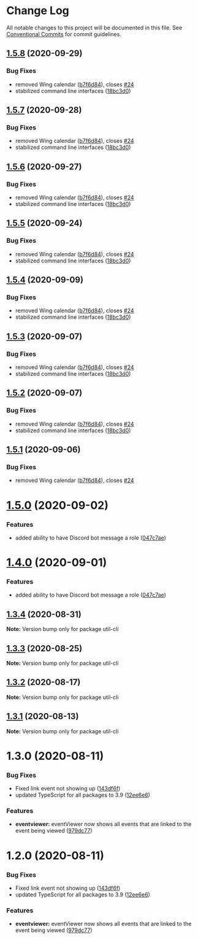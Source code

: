 # Change Log

All notable changes to this project will be documented in this file.
See [Conventional Commits](https://conventionalcommits.org) for commit guidelines.

## [1.5.8](http://github.com//cap-md089/evmplus-v6/compare/util-cli@1.3.2...util-cli@1.5.8) (2020-09-29)


### Bug Fixes

* removed Wing calendar ([b7f6d84](http://github.com//cap-md089/evmplus-v6/commit/b7f6d84f1a9f203297111d9d2386ee5569434894)), closes [#24](http://github.com//cap-md089/evmplus-v6/issues/24)
* stabilized command line interfaces ([18bc3d0](http://github.com//cap-md089/evmplus-v6/commit/18bc3d0ec4e351c63fe900f51ae5de0cf92e361e))





## [1.5.7](http://github.com//cap-md089/evmplus-v6/compare/util-cli@1.3.2...util-cli@1.5.7) (2020-09-28)


### Bug Fixes

* removed Wing calendar ([b7f6d84](http://github.com//cap-md089/evmplus-v6/commit/b7f6d84f1a9f203297111d9d2386ee5569434894)), closes [#24](http://github.com//cap-md089/evmplus-v6/issues/24)
* stabilized command line interfaces ([18bc3d0](http://github.com//cap-md089/evmplus-v6/commit/18bc3d0ec4e351c63fe900f51ae5de0cf92e361e))





## [1.5.6](http://github.com//cap-md089/evmplus-v6/compare/util-cli@1.3.2...util-cli@1.5.6) (2020-09-27)


### Bug Fixes

* removed Wing calendar ([b7f6d84](http://github.com//cap-md089/evmplus-v6/commit/b7f6d84f1a9f203297111d9d2386ee5569434894)), closes [#24](http://github.com//cap-md089/evmplus-v6/issues/24)
* stabilized command line interfaces ([18bc3d0](http://github.com//cap-md089/evmplus-v6/commit/18bc3d0ec4e351c63fe900f51ae5de0cf92e361e))





## [1.5.5](http://github.com//cap-md089/evmplus-v6/compare/util-cli@1.3.2...util-cli@1.5.5) (2020-09-24)


### Bug Fixes

* removed Wing calendar ([b7f6d84](http://github.com//cap-md089/evmplus-v6/commit/b7f6d84f1a9f203297111d9d2386ee5569434894)), closes [#24](http://github.com//cap-md089/evmplus-v6/issues/24)
* stabilized command line interfaces ([18bc3d0](http://github.com//cap-md089/evmplus-v6/commit/18bc3d0ec4e351c63fe900f51ae5de0cf92e361e))





## [1.5.4](http://github.com//cap-md089/capunit-com-v6/compare/util-cli@1.3.2...util-cli@1.5.4) (2020-09-09)


### Bug Fixes

* removed Wing calendar ([b7f6d84](http://github.com//cap-md089/capunit-com-v6/commit/b7f6d84f1a9f203297111d9d2386ee5569434894)), closes [#24](http://github.com//cap-md089/capunit-com-v6/issues/24)
* stabilized command line interfaces ([18bc3d0](http://github.com//cap-md089/capunit-com-v6/commit/18bc3d0ec4e351c63fe900f51ae5de0cf92e361e))





## [1.5.3](http://github.com//cap-md089/evmplus-v6/compare/util-cli@1.3.2...util-cli@1.5.3) (2020-09-07)

### Bug Fixes

-   removed Wing calendar ([b7f6d84](http://github.com//cap-md089/evmplus-v6/commit/b7f6d84f1a9f203297111d9d2386ee5569434894)), closes [#24](http://github.com//cap-md089/evmplus-v6/issues/24)
-   stabilized command line interfaces ([18bc3d0](http://github.com//cap-md089/evmplus-v6/commit/18bc3d0ec4e351c63fe900f51ae5de0cf92e361e))

## [1.5.2](http://github.com//cap-md089/evmplus-v6/compare/util-cli@1.3.2...util-cli@1.5.2) (2020-09-07)

### Bug Fixes

-   removed Wing calendar ([b7f6d84](http://github.com//cap-md089/evmplus-v6/commit/b7f6d84f1a9f203297111d9d2386ee5569434894)), closes [#24](http://github.com//cap-md089/evmplus-v6/issues/24)
-   stabilized command line interfaces ([18bc3d0](http://github.com//cap-md089/evmplus-v6/commit/18bc3d0ec4e351c63fe900f51ae5de0cf92e361e))

## [1.5.1](http://github.com//cap-md089/evmplus-v6/compare/util-cli@1.3.2...util-cli@1.5.1) (2020-09-06)

### Bug Fixes

-   removed Wing calendar ([b7f6d84](http://github.com//cap-md089/evmplus-v6/commit/b7f6d84f1a9f203297111d9d2386ee5569434894)), closes [#24](http://github.com//cap-md089/evmplus-v6/issues/24)

# [1.5.0](http://github.com//cap-md089/evmplus-v6/compare/util-cli@1.3.2...util-cli@1.5.0) (2020-09-02)

### Features

-   added ability to have Discord bot message a role ([047c7ae](http://github.com//cap-md089/evmplus-v6/commit/047c7ae876e2cac7e52b4466e013a7e1d1a70c9a))

# [1.4.0](http://github.com//cap-md089/evmplus-v6/compare/util-cli@1.3.2...util-cli@1.4.0) (2020-09-01)

### Features

-   added ability to have Discord bot message a role ([047c7ae](http://github.com//cap-md089/evmplus-v6/commit/047c7ae876e2cac7e52b4466e013a7e1d1a70c9a))

## [1.3.4](http://github.com//cap-md089/evmplus-v6/compare/util-cli@1.3.2...util-cli@1.3.4) (2020-08-31)

**Note:** Version bump only for package util-cli

## [1.3.3](http://github.com//cap-md089/evmplus-v6/compare/util-cli@1.3.2...util-cli@1.3.3) (2020-08-25)

**Note:** Version bump only for package util-cli

## [1.3.2](http://github.com//cap-md089/evmplus-v6/compare/util-cli@1.3.0...util-cli@1.3.2) (2020-08-17)

**Note:** Version bump only for package util-cli

## [1.3.1](http://github.com//cap-md089/evmplus-v6/compare/util-cli@1.3.0...util-cli@1.3.1) (2020-08-13)

**Note:** Version bump only for package util-cli

# 1.3.0 (2020-08-11)

### Bug Fixes

-   Fixed link event not showing up ([143df6f](http://github.com//cap-md089/evmplus-v6/commit/143df6f6daaf7975fff3e58c68c888a226d8b31a))
-   updated TypeScript for all packages to 3.9 ([12ee6e6](http://github.com//cap-md089/evmplus-v6/commit/12ee6e67d9669d73d849791cf22637357dd4ae30))

### Features

-   **eventviewer:** eventViewer now shows all events that are linked to the event being viewed ([979dc77](http://github.com//cap-md089/evmplus-v6/commit/979dc771ed2b4ce4c652536ea589c0c1de64d3ac))

# 1.2.0 (2020-08-11)

### Bug Fixes

-   Fixed link event not showing up ([143df6f](http://github.com//cap-md089/evmplus-v6/commit/143df6f6daaf7975fff3e58c68c888a226d8b31a))
-   updated TypeScript for all packages to 3.9 ([12ee6e6](http://github.com//cap-md089/evmplus-v6/commit/12ee6e67d9669d73d849791cf22637357dd4ae30))

### Features

-   **eventviewer:** eventViewer now shows all events that are linked to the event being viewed ([979dc77](http://github.com//cap-md089/evmplus-v6/commit/979dc771ed2b4ce4c652536ea589c0c1de64d3ac))
